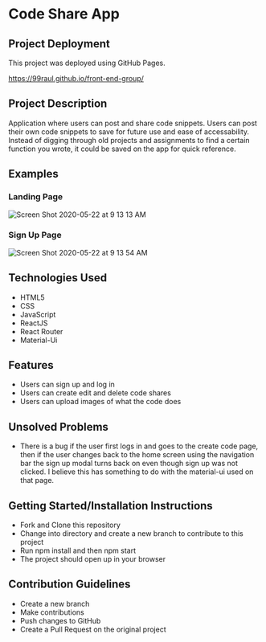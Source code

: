 # Code Share App

## Project Deployment

This project was deployed using GitHub Pages.

https://99raul.github.io/front-end-group/

## Project Description

Application where users can post and share code snippets. Users can post their own code snippets to save for future use and ease of accessability. Instead of digging through old projects and assignments to find a certain function you wrote, it could be saved on the app for quick reference.

## Examples

### Landing Page

![Screen Shot 2020-05-22 at 9 13 13 AM](https://user-images.githubusercontent.com/58124052/82677266-5b63da80-9c0d-11ea-868d-c4cd1862963c.png)

### Sign Up Page

![Screen Shot 2020-05-22 at 9 13 54 AM](https://user-images.githubusercontent.com/58124052/82677265-5b63da80-9c0d-11ea-9402-d9a3c39dfafa.png)

## Technologies Used

- HTML5
- CSS
- JavaScript
- ReactJS
- React Router
- Material-Ui

## Features

- Users can sign up and log in
- Users can create edit and delete code shares
- Users can upload images of what the code does

## Unsolved Problems

- There is a bug if the user first logs in and goes to the create code page, then if the user changes back to the home screen using the navigation bar the sign up modal turns back on even though sign up was not clicked. I believe this has something to do with the material-ui used on that page.

## Getting Started/Installation Instructions

- Fork and Clone this repository
- Change into directory and create a new branch to contribute to this project
- Run npm install and then npm start
- The project should open up in your browser

## Contribution Guidelines

- Create a new branch
- Make contributions
- Push changes to GitHub
- Create a Pull Request on the original project
